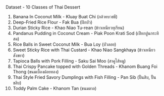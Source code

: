 Dataset - 10 Classes of Thai Dessert
  1. Banana In Coconut Milk - Kluay Buat Chi (กล้วยบวชชี)
  2. Deep-Fried Rice Flour  - Fak Bua (ฝักบัว)
  3. Durian Sticky Rice     - Khao Niao Tu-rean (ข้าวเหนียวทุเรียน)
  4. Pandanus Pudding in Coconut Cream  - Piak Poon Krati Sod (เปียกปูนกระทิสด)
  5. Rice Balls in Sweet Coconut Milk   - Bua Loy (บัวลอย)
  6. Sweet Sticky Rice with Thai Custard - Khao Niao Sangkhaya (ข้าวเหนียวสังขยา)
  7. Tapioca Balls with Pork Filling    - Saku Sai Moo (สาคูไส้หมู)
  8. Thai Crispy Pancake topped with Golden Threads -  Khanom Buang Foi Thong (ขนมเบื้องฝอยทอง)
  9. Thai Style Fried Savory Dumplings with Fish Filling  - Pan Sib (ปั้นสิบ, ปั้นขลิบ)
  10. Toddy Palm Cake   - Khanom Tan (ขนมตาล)
